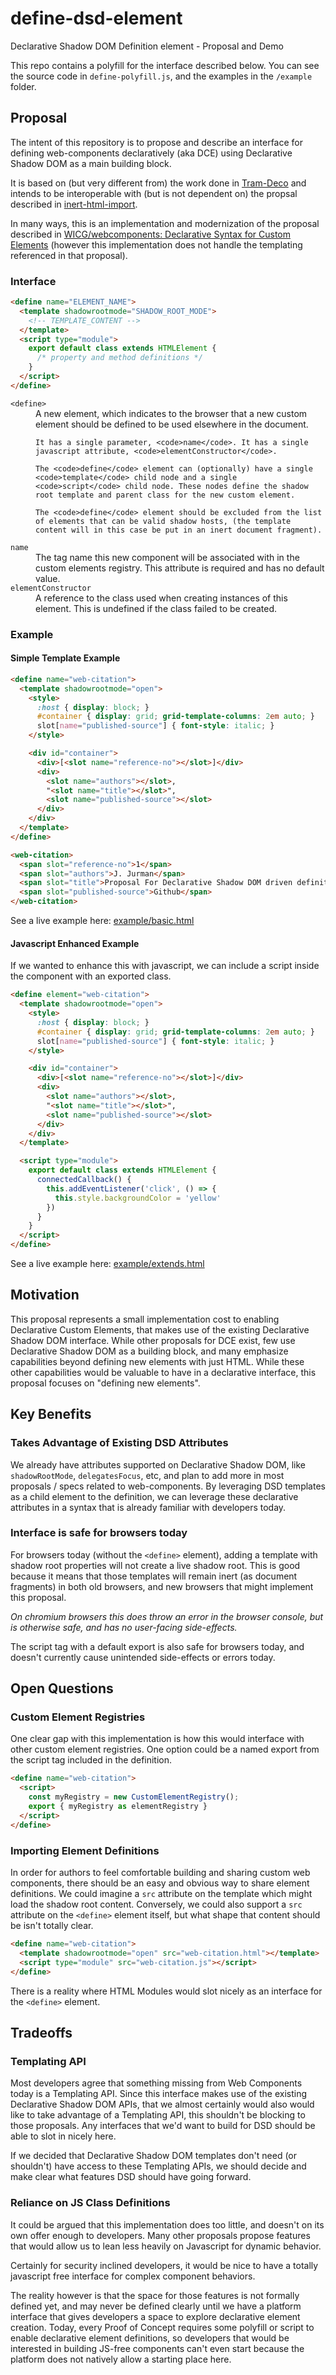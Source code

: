# define-dsd-element
Declarative Shadow DOM Definition element - Proposal and Demo

This repo contains a polyfill for the interface described below. You can see the source code in `define-polyfill.js`, and the examples in the `/example` folder.

## Proposal

The intent of this repository is to propose and describe an interface for defining web-components declaratively (aka DCE) using Declarative Shadow DOM as a main building block.

It is based on (but very different from) the work done in [Tram-Deco](https://github.com/Tram-One/tram-deco) and intends to be interoperable with (but is not dependent on) the propsal described in [inert-html-import](https://github.com/JRJurman/inert-html-import).

In many ways, this is an implementation and modernization of the proposal described in <a href="https://github.com/WICG/webcomponents/blob/gh-pages/proposals/Declarative-Custom-Elements-Strawman.md">WICG/webcomponents: Declarative Syntax for Custom Elements</a> (however this implementation does not handle the templating referenced in that proposal).

### Interface

```html
<define name="ELEMENT_NAME">
  <template shadowrootmode="SHADOW_ROOT_MODE">
    <!-- TEMPLATE_CONTENT -->
  </template>
  <script type="module">
    export default class extends HTMLElement {
      /* property and method definitions */
    }
  </script>
</define>
```

<dl>
  <dt><code>&lt;define&gt;</code></dt>
  <dd>
    A new element, which indicates to the browser that a new custom element should be defined to be used elsewhere in the document.

    It has a single parameter, <code>name</code>. It has a single javascript attribute, <code>elementConstructor</code>.

    The <code>define</code> element can (optionally) have a single <code>template</code> child node and a single <code>script</code> child node. These nodes define the shadow root template and parent class for the new custom element.

    The <code>define</code> element should be excluded from the list of elements that can be valid shadow hosts, (the template content will in this case be put in an inert document fragment).
  </dd>

  <dt><code>name</code></dt>
  <dd>The tag name this new component will be associated with in the custom elements registry. This attribute is required and has no default value.</dd>

  <dt><code>elementConstructor</code></dt>
  <dd>A reference to the class used when creating instances of this element. This is undefined if the class failed to be created.</dd>
</dl>

### Example

#### Simple Template Example

```html
<define name="web-citation">
  <template shadowrootmode="open">
    <style>
      :host { display: block; }
      #container { display: grid; grid-template-columns: 2em auto; }
      slot[name="published-source"] { font-style: italic; }
    </style>

    <div id="container">
      <div>[<slot name="reference-no"></slot>]</div>
      <div>
        <slot name="authors"></slot>,
        "<slot name="title"></slot>",
        <slot name="published-source"></slot>
      </div>
    </div>
  </template>
</define>

<web-citation>
  <span slot="reference-no">1</span>
  <span slot="authors">J. Jurman</span>
  <span slot="title">Proposal For Declarative Shadow DOM driven definitions</span>
  <span slot="published-source">Github</span>
</web-citation>
```

See a live example here: <a href="https://jrjurman.com/define-dsd-element/example/basic.html">example/basic.html</a>

#### Javascript Enhanced Example

If we wanted to enhance this with javascript, we can include a script inside the component with an exported class.

```html
<define element="web-citation">
  <template shadowrootmode="open">
    <style>
      :host { display: block; }
      #container { display: grid; grid-template-columns: 2em auto; }
      slot[name="published-source"] { font-style: italic; }
    </style>

    <div id="container">
      <div>[<slot name="reference-no"></slot>]</div>
      <div>
        <slot name="authors"></slot>,
        "<slot name="title"></slot>",
        <slot name="published-source"></slot>
      </div>
    </div>
  </template>

  <script type="module">
    export default class extends HTMLElement {
      connectedCallback() {
        this.addEventListener('click', () => {
          this.style.backgroundColor = 'yellow'
        })
      }
    }
  </script>
</define>
```

See a live example here: <a href="https://jrjurman.com/define-dsd-element/example/extends.html">example/extends.html</a>

## Motivation

This proposal represents a small implementation cost to enabling Declarative Custom Elements, that makes use of the existing Declarative Shadow DOM interface. While other proposals for DCE exist, few use Declarative Shadow DOM as a building block, and many emphasize capabilities beyond defining new elements with just HTML. While these other capabilities would be valuable to have in a declarative interface, this proposal focuses on "defining new elements".

## Key Benefits

### Takes Advantage of Existing DSD Attributes

We already have attributes supported on Declarative Shadow DOM, like `shadowRootMode`, `delegatesFocus`, etc, and plan to add more in most proposals / specs related to web-components. By leveraging DSD templates as a child element to the definition, we can leverage these declarative attributes in a syntax that is already familiar with developers today.

### Interface is safe for browsers today

For browsers today (without the `<define>` element), adding a template with shadow root properties will not create a live shadow root. This is good because it means that those templates will remain inert (as document fragments) in both old browsers, and new browsers that might implement this proposal.

_On chromium browsers this does throw an error in the browser console, but is otherwise safe, and has no user-facing side-effects._

The script tag with a default export is also safe for browsers today, and doesn't currently cause unintended side-effects or errors today.

## Open Questions

### Custom Element Registries

One clear gap with this implementation is how this would interface with other custom element registries.
One option could be a named export from the script tag included in the definition.

```html
<define name="web-citation">
  <script>
    const myRegistry = new CustomElementRegistry();
    export { myRegistry as elementRegistry }
  </script>
</define>
```

### Importing Element Definitions

In order for authors to feel comfortable building and sharing custom web components, there should be an easy and obvious way to share element definitions. We could imagine a `src` attribute on the template which might load the shadow root content. Conversely, we could also support a `src` attribute on the `<define>` element itself, but what shape that content should be isn't totally clear.

```html
<define name="web-citation">
  <template shadowrootmode="open" src="web-citation.html"></template>
  <script type="module" src="web-citation.js"></script>
</define>
```

There is a reality where HTML Modules would slot nicely as an interface for the `<define>` element.

## Tradeoffs

### Templating API

Most developers agree that something missing from Web Components today is a Templating API. Since this interface makes use of the existing Declarative Shadow DOM APIs, that we almost certainly would also would like to take advantage of a Templating API, this shouldn't be blocking to those proposals. Any interfaces that we'd want to build for DSD should be able to slot in nicely here.

If we decided that Declarative Shadow DOM templates don't need (or shouldn't) have access to these Templating APIs, we should decide and make clear what features DSD should have going forward.

### Reliance on JS Class Definitions

It could be argued that this implementation does too little, and doesn't on its own offer enough to developers. Many other proposals propose features that would allow us to lean less heavily on Javascript for dynamic behavior.

Certainly for security inclined developers, it would be nice to have a totally javascript free interface for complex component behaviors.

The reality however is that the space for those features is not formally defined yet, and may never be defined clearly until we have a platform interface that gives developers a space to explore declarative element creation. Today, every Proof of Concept requires some polyfill or script to enable declarative element definitions, so developers that would be interested in building JS-free components can't even start because the platform does not natively allow a starting place here.

